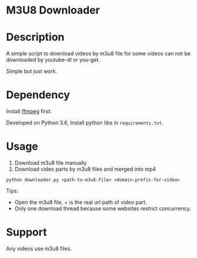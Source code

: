 M3U8 Downloader
===============

# Description

A simple script to download videos by m3u8 file for some videos can not be downloaded by youtube-dl or you-get.

Simple but just work.

# Dependency

Install [ffmpeg](http://ffmpeg.org/download.html) first.

Developed on Python 3.6, Install python libs in `requirements.txt`.

# Usage

1. Download m3u8 file manually
2. Download video parts by m3u8 files and merged into mp4

```
python downloader.py <path-to-m3u8-file> <domain-prefix-for-video>
```

Tips:
- Open the m3u8 file, <domain-prefix-for-video> + <ts-part-in-m3u8> is the real url path of video part.
- Only one download thread because some websites restrict concurrency.

# Support

Any videos use m3u8 files.

